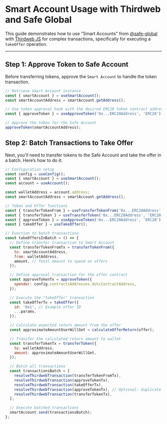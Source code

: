 # Smart Account Usage with Thirdweb and Safe Global

This guide demonstrates how to use "Smart Accounts" from [@safe-global](https://github.com/safe-global) with [Thirdweb JS](https://portal.thirdweb.com/) for complex transactions, specifically for executing a `takeOffer` operation.

---

## Step 1: Approve Token to Safe Account
Before transferring tokens, approve the `Smart Account` to handle the token transaction.

```javascript
// Retrieve Smart Account instance
const { smartAccount } = useSmartAccount();
const smartAccountAddress = smartAccount.getAddress();

// Use token approval hook with the desired ERC20 token contract address
const { approveToken } = useApproveToken('0x...ERC20Address', 'ERC20');

// Approve the token for the Safe Account
approveToken(smartAccountAddress);
```

## Step 2: Batch Transactions to Take Offer
Next, you'll need to transfer tokens to the Safe Account and take the offer in a batch. Here’s how to do it:

```javascript
// Configuration setup
const config = useConfig();
const { smartAccount } = useSmartAccount();
const account = useAccount();

const walletAddress = account.address;
const smartAccountAddress = smartAccount.getAddress();

// Token and Offer functions
const { transferTokenFrom } = useTransferTokenFrom('0x...ERC20Address', 'ERC20');
const { transferToken } = useTransferToken('0x...ERC20Address', 'ERC20');
const { approveToken } = useApproveToken('0x...ERC20Address', 'ERC20');
const { takeOffer } = useTakeOffer();

// Function to batch transactions
const takeOffersInBatch = () => {
  // Define transfer transaction to Smart Account
  const transferTokenFromTx = transferTokenFrom({
    to: smartAccountAddress,
    from: walletAddress,
    amount, // Total amount to spend on offers
  });

  // Define approval transaction for the offer contract
  const approveTokenTx = approveToken({
    spender: config.contractsAddresses.dotcContractAddress,
  });

  // Execute the "takeOffer" transaction
  const takeOfferTx = takeOffer({
    id: '0x1', // Example offer ID
    ...params,
  });

  // Calculate expected return amount from the offer
  const approximateAmountUserWillGet = calculateOfferReturn(offer);

  // Transfer the calculated return amount to wallet
  const transferTokenTx = transferToken({
    to: walletAddress,
    amount: approximateAmountUserWillGet,
  });

  // Batch all transactions
  const transactionsBatch = [
    resolveThirdwebTransaction(transferTokenFromTx),
    resolveThirdwebTransaction(approveTokenTx),
    resolveThirdwebTransaction(takeOfferTx),
    resolveThirdwebTransaction(approveTokenTx), // Optional: duplicate approve
    resolveThirdwebTransaction(transferTokenTx),
  ];

  // Execute batched transactions
  smartAccount.send(transactionsBatch);
};
```

